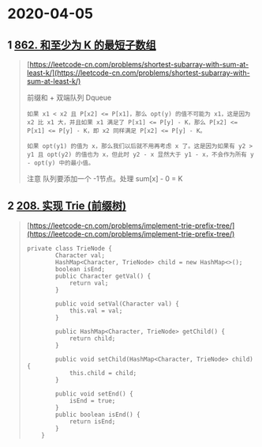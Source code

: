 # 2020-04-05

## 1 [862. 和至少为 K 的最短子数组](https://leetcode-cn.com/problems/shortest-subarray-with-sum-at-least-k/)

> [https://leetcode-cn.com/problems/shortest-subarray-with-sum-at-least-k/](https://leetcode-cn.com/problems/shortest-subarray-with-sum-at-least-k/)
>
> 前缀和 + 双端队列 Dqueue
>
> ```
> 如果 x1 < x2 且 P[x2] <= P[x1]，那么 opt(y) 的值不可能为 x1，这是因为 x2 比 x1 大，并且如果 x1 满足了 P[x1] <= P[y] - K，那么 P[x2] <= P[x1] <= P[y] - K，即 x2 同样满足 P[x2] <= P[y] - K。
>
> 如果 opt(y1) 的值为 x，那么我们以后就不用再考虑 x 了。这是因为如果有 y2 > y1 且 opt(y2) 的值也为 x，但此时 y2 - x 显然大于 y1 - x，不会作为所有 y - opt(y) 中的最小值。
> ```
>
> 注意 队列要添加一个 -1节点。处理  sum\[x\] - 0 = K

## 2 [208. 实现 Trie \(前缀树\)](https://leetcode-cn.com/problems/implement-trie-prefix-tree/)

> [https://leetcode-cn.com/problems/implement-trie-prefix-tree/](https://leetcode-cn.com/problems/implement-trie-prefix-tree/)
>
> ```
> private class TrieNode {
>         Character val;
>         HashMap<Character, TrieNode> child = new HashMap<>();
>         boolean isEnd;
>         public Character getVal() {
>             return val;
>         }
>
>         public void setVal(Character val) {
>             this.val = val;
>         }
>
>         public HashMap<Character, TrieNode> getChild() {
>             return child;
>         }
>
>         public void setChild(HashMap<Character, TrieNode> child) {
>             this.child = child;
>         }
>
>         public void setEnd() {
>             isEnd = true;
>         }
>         public boolean isEnd() {
>             return isEnd;
>         }
>     }
> ```



